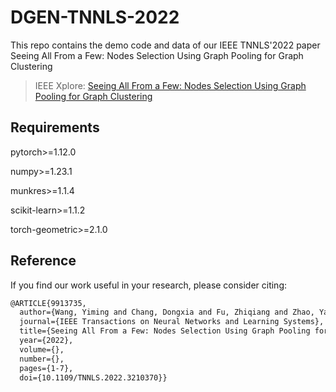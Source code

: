 # DGEN-TNNLS-2022
This repo contains the demo code and data of our IEEE TNNLS'2022 paper Seeing All From a Few: Nodes Selection Using Graph Pooling for Graph Clustering

>IEEE Xplore: [Seeing All From a Few: Nodes Selection Using Graph Pooling for Graph Clustering](https://ieeexplore.ieee.org/document/9913735/)

## Requirements

pytorch>=1.12.0 

numpy>=1.23.1

munkres>=1.1.4

scikit-learn>=1.1.2

torch-geometric>=2.1.0

## Reference
If you find our work useful in your research, please consider citing:

```latex
@ARTICLE{9913735,
  author={Wang, Yiming and Chang, Dongxia and Fu, Zhiqiang and Zhao, Yao},
  journal={IEEE Transactions on Neural Networks and Learning Systems}, 
  title={Seeing All From a Few: Nodes Selection Using Graph Pooling for Graph Clustering}, 
  year={2022},
  volume={},
  number={},
  pages={1-7},
  doi={10.1109/TNNLS.2022.3210370}}
